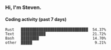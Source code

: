 ### Hi, I'm Steven.

#### Coding activity (past 7 days)
```
Rust   ▓▓▓▓▓▓▓▓▓▓▓▓▓▓▓▓▓▓▓▓▓▓▓▓▓▓▓▓▓▓  54.37%
Text   ▓▓▓▓▓▓▓▓▓▓▓                     21.72%
Bash   ▓▓▓▓▓▓▓▓                        14.70%
other  ▓▓▓▓▓                            9.21%
```
